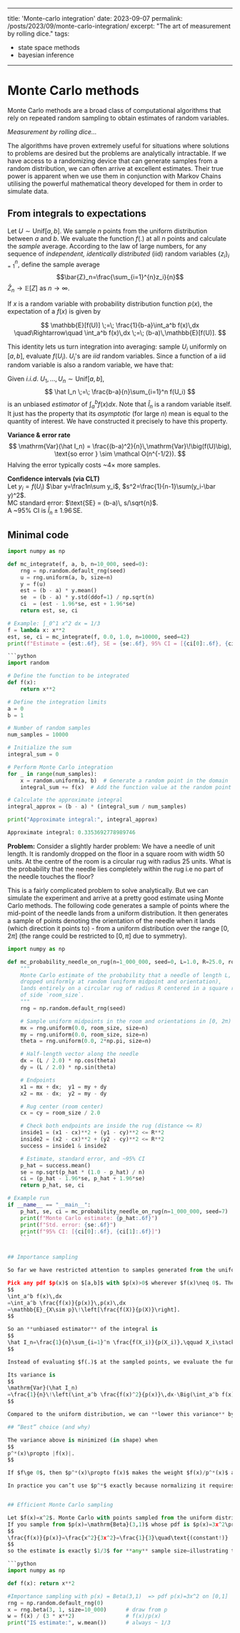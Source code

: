 

---
title: 'Monte-carlo integration'
date: 2023-09-07
permalink: /posts/2023/09/monte-carlo-integration/
excerpt: "The art of measurement by rolling dice."
tags:
  - state space methods
  - bayesian inference
---

# Monte Carlo methods

Monte Carlo methods are a broad class of computational algorithms that rely on repeated random sampling to obtain estimates of random variables.

*Measurement by rolling dice...*

The algorithms have proven extremely useful for situations where solutions to problems are desired but the problems are analytically intractable. If we have access to a randomizing device that can generate samples from a random distribution, we can often arrive at excellent estimates. Their true power is apparent when we use them in conjunction with Markov Chains utilising the powerful mathematical theory developed for them in order to simulate data.

## From integrals to expectations

Let $U \sim \mathrm{Unif}[a,b]$. We sample $n$ points from the uniform distribution between $a$ and $b$. We evaluate the function $f(.)$ at all $n$ points and calculate the _sample_ average. According to the law of large numbers, for any sequence of *independent, identically distributed* (iid) random variables $\{z_i\}_{i=1}^{n}$, define  the sample average$$\bar{Z}_n=\frac{\sum_{i=1}^{n}z_i}{n}$$
$\bar{Z}_n\to \mathbb{E}[Z]$ as $n\to\infty$.

If $x$ is a random variable with probability distribution function $p(x)$,  the expectation of a $f(x)$ is given by


$$ 
\mathbb{E}[f(U)] \;=\; \frac{1}{b-a}\int_a^b f(x)\,dx
\quad\Rightarrow\quad
\int_a^b f(x)\,dx \;=\; (b-a)\,\mathbb{E}[f(U)].
$$

This identity lets us turn integration into averaging: sample $U_i$ uniformly on $[a,b]$, evaluate $f(U_i)$. $U_i$'s are *iid* random variables. Since a function of a iid random variable is also a random variable, we have that:


Given *i.i.d*. $U_1,\dots,U_n \sim \mathrm{Unif}[a,b]$,
$$
\hat I_n \;=\; \frac{b-a}{n}\sum_{i=1}^n f(U_i)
$$
is an unbiased *estimator* of $\int_a^b f(x)dx$. Note that $\hat I_n$ is a random variable itself. It just has the property that its *asymptotic* (for large $n$) mean is equal to the quantity of interest. We have constructed it precisely to have this property.  

**Variance & error rate**
$$
\mathrm{Var}(\hat I_n)
= \frac{(b-a)^2}{n}\,\mathrm{Var}\!\big(f(U)\big),
 \text{so error } \sim \mathcal O(n^{-1/2}).
$$
Halving the error typically costs ~4× more samples.

**Confidence intervals (via CLT)**  
Let $y_i=f(U_i)$ $\bar y=\frac1n\sum y_i$, $s^2=\frac{1}{n-1}\sum(y_i-\bar y)^2$.  
MC standard error: $\text{SE} = (b-a)\, s/\sqrt{n}$.  
A ~95% CI is $\hat I_n \pm 1.96\,\text{SE}$.

## Minimal code 

```python
import numpy as np

def mc_integrate(f, a, b, n=10_000, seed=0):
    rng = np.random.default_rng(seed)
    u = rng.uniform(a, b, size=n)
    y = f(u)
    est = (b - a) * y.mean()
    se  = (b - a) * y.std(ddof=1) / np.sqrt(n)
    ci  = (est - 1.96*se, est + 1.96*se)
    return est, se, ci

# Example: ∫_0^1 x^2 dx = 1/3
f = lambda x: x**2
est, se, ci = mc_integrate(f, 0.0, 1.0, n=10000, seed=42)
print(f"Estimate = {est:.6f}, SE = {se:.6f}, 95% CI = [{ci[0]:.6f}, {ci[1]:.6f}]")

```python
import random

# Define the function to be integrated
def f(x):
    return x**2

# Define the integration limits
a = 0
b = 1

# Number of random samples
num_samples = 10000

# Initialize the sum
integral_sum = 0

# Perform Monte Carlo integration
for _ in range(num_samples):
    x = random.uniform(a, b)  # Generate a random point in the domain
    integral_sum += f(x)  # Add the function value at the random point

# Calculate the approximate integral
integral_approx = (b - a) * (integral_sum / num_samples)

print("Approximate integral:", integral_approx)

Approximate integral: 0.3353692778989746
```

**Problem:** Consider a slightly harder problem: We have a needle of unit length. It is randomly dropped on the floor in a square room with width 50 units. At the centre of the room is a circular rug with radius 25 units. What is the probability that the needle lies completely within the rug i.e no part of the needle touches the floor?

This is a fairly complicated problem to solve analytically.  But we can simulate the experiment and arrive at a pretty good estimate using Monte Carlo methods. The following code generates a sample of points where the mid-point of the needle lands from a uniform distribution. It then generates a sample of points denoting the orientation of the needle when it lands (which direction it points to) - from a uniform distribution over the range $[0,2\pi]$ (the range could be restricted to $[0,\pi]$ due to symmetry).

```python
import numpy as np

def mc_probability_needle_on_rug(n=1_000_000, seed=0, L=1.0, R=25.0, room_size=50.0):
    """
    Monte Carlo estimate of the probability that a needle of length L,
    dropped uniformly at random (uniform midpoint and orientation),
    lands entirely on a circular rug of radius R centered in a square room
    of side `room_size`.
    """
    rng = np.random.default_rng(seed)

    # Sample uniform midpoints in the room and orientations in [0, 2π)
    mx = rng.uniform(0.0, room_size, size=n)
    my = rng.uniform(0.0, room_size, size=n)
    theta = rng.uniform(0.0, 2*np.pi, size=n)

    # Half-length vector along the needle
    dx = (L / 2.0) * np.cos(theta)
    dy = (L / 2.0) * np.sin(theta)

    # Endpoints
    x1 = mx + dx;  y1 = my + dy
    x2 = mx - dx;  y2 = my - dy

    # Rug center (room center)
    cx = cy = room_size / 2.0

    # Check both endpoints are inside the rug (distance <= R)
    inside1 = (x1 - cx)**2 + (y1 - cy)**2 <= R**2
    inside2 = (x2 - cx)**2 + (y2 - cy)**2 <= R**2
    success = inside1 & inside2

    # Estimate, standard error, and ~95% CI
    p_hat = success.mean()
    se = np.sqrt(p_hat * (1.0 - p_hat) / n)
    ci = (p_hat - 1.96*se, p_hat + 1.96*se)
    return p_hat, se, ci

# Example run
if __name__ == "__main__":
    p_hat, se, ci = mc_probability_needle_on_rug(n=1_000_000, seed=7)
    print(f"Monte Carlo estimate: {p_hat:.6f}")
    print(f"Std. error: {se:.6f}")
    print(f"95% CI: [{ci[0]:.6f}, {ci[1]:.6f}]")
    ``` 


## Importance sampling

So far we have restricted attention to samples generated from the uniform distribution. And for good reason! It's rather simple and intuitive. However we can do "better". We can reduce the variance of our estimates by sampling efficiently. 

Pick any pdf $p(x)$ on $[a,b]$ with $p(x)>0$ wherever $f(x)\neq 0$. Then re-write the integral using a "trick". 
$$
\int_a^b f(x)\,dx
=\int_a^b \frac{f(x)}{p(x)}\,p(x)\,dx
=\mathbb{E}_{X\sim p}\!\left[\frac{f(X)}{p(X)}\right].
$$

So an **unbiased estimator** of the integral is
$$
\hat I_n=\frac{1}{n}\sum_{i=1}^n \frac{f(X_i)}{p(X_i)},\qquad X_i\stackrel{\text{iid}}{\sim}p.
$$

Instead of evaluating $f(.)$ at the sampled points, we evaluate the function $f(.)/p(.)$ and calculate the sample average. 

Its variance is
$$
\mathrm{Var}(\hat I_n)
=\frac{1}{n}\!\left(\int_a^b \frac{f(x)^2}{p(x)}\,dx-\Big(\int_a^b f(x)\,dx\Big)^2\right).
$$

Compared to the uniform distribution, we can **lower this variance** by choosing $p$ that puts *more mass where $|f|$ is large* (and with tails heavy enough when the domain is unbounded).

## “Best” choice (and why)

The variance above is minimized (in shape) when
$$
p^*(x)\propto |f(x)|.
$$

If $f\ge 0$, then $p^*(x)\propto f(x)$ makes the weight $f(x)/p^*(x)$ a **constant**, i.e., **zero variance**.  

In practice you can’t use $p^*$ exactly because normalizing it requires the very integral you’re computing—but it tells you what *shape* to aim for.


## Efficient Monte Carlo sampling 

Let $f(x)=x^2$. Monte Carlo with points sampled from the uniform distribution estimates $\int_0^1 x^2\,dx=1/3$ with noise.  
If you sample from $p(x)=\mathrm{Beta}(3,1)$ whose pdf is $p(x)=3x^2\propto f(x)$, then
$$
\frac{f(x)}{p(x)}=\frac{x^2}{3x^2}=\frac{1}{3}\quad\text{(constant!)}
$$
so the estimate is exactly $1/3$ for **any** sample size—illustrating the zero-variance ideal.

```python
import numpy as np

def f(x): return x**2

#Importance sampling with p(x) = Beta(3,1)  => pdf p(x)=3x^2 on [0,1]
rng = np.random.default_rng(0)
x = rng.beta(3, 1, size=10_000)      # draw from p
w = f(x) / (3 * x**2)                # f(x)/p(x)
print("IS estimate:", w.mean())      # always ~ 1/3
```

